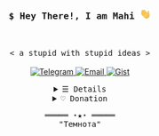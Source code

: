 <h3 align="center">
  <samp>$ Hey There!, I am <b>Mahi</b> <img src="hi.gif" width="20"/>
  </samp>
</h3>
<br>
<p align="center">
    <samp>< a stupid with stupid ideas ></samp>
    <br>
    <br>
    <a href="https://t.me/a884fe">
      <img alt="Telegram" src="https://img.shields.io/badge/Telegram-1da1f2.svg?logo=Telegram&logoColor=white&link=https://t.me/a884fe"/>
    </a>
    <a href="mailto:">
      <img alt="Email" src="https://img.shields.io/badge/Email-c14438.svg?logo=Gmail&logoColor=white&link=mailto:"/>
    </a>
    <a href="https://gist.github.com/hctilg">
      <img alt="Gist" src="https://img.shields.io/badge/Gist-gray.svg?logo=git&logoColor=white&link=https://gist.github.com/hctilg"/>
    </a>
</p>
<details align="center">
    <summary> <samp>☰ Details</samp></summary>
    <p align="center">
        <br>
        <samp>< Just a Simple Programmer ></samp>
        <br>
        <br>
        <img alt="random-dev-quote" src="https://quotes-github-readme.vercel.app/api?type=horizontal&theme=tokyonight&layout=compact&area=true&hide_border=true&border_radius=15"/>
        <br>
        <br>
        <img alt="Skills" src="https://skillicons.dev/icons?i=raspberrypi,ruby,docker,linux,rust,cpp,bash,regex,qt,selenium,python,django,fastapi,flask,dart,flutter,mysql,mongodb,sqlite,figma,php,tailwind,nextjs,react,js,vue,nuxtjs,materialui&perline=7"/>
        <br>
        <br>
        <img alt="GitHub Stats" src="https://github-readme-stats.vercel.app/api?username=hctilg&show_icons=true&include_all_commits=true&theme=tokyonight&line_height=25&area=true&hide_border=true&border_radius=20&card_width=450&count_private=true"/>
        <br>
        <img alt="GitHub Langs" src="https://github-readme-stats.vercel.app/api/top-langs/?username=hctilg&langs_count=20&exclude_repo=web-shell,pinterest-crawler&hide=Mako,css,html,SCSS,Batchfile,SVG&theme=tokyonight&layout=compact&area=true&hide_border=true&border_radius=15&count_private=true"/>
        <br>
        <br>
        <img alt="Counter Status" src="https://komarev.com/ghpvc/?username=hctilg&color=684acf"/>
</details>
<details align="center">
    <summary><samp>♡ Donation</samp></summary>
    <br>
    <p>If my Projects helped you, you can also help me too 🥰</p>
    <br>
    <a href="https://link.trustwallet.com/send?coin=0&address=bc1qn2v7egk923fp3f9v8a3779pservfsr8kxek8km" target="_blank">
      <img alt="Bitcoin" src="https://img.shields.io/badge/Bitcoin-BTC-orange">
    </a>
    <span> &nbsp; </span>
    <code>bc1qn2v7egk923fp3f9v8a3779pservfsr8kxek8km</code>
    <br><br>
    <a href="https://link.trustwallet.com/send?coin=60&address=0xf435311e5be19B9345BCe5f3c8a5eA934059164B" target="_blank">
      <img alt="Ethereum" src="https://img.shields.io/badge/Ethereum-ETH-blue">
    </a>
    <span> &nbsp; </span>
    <code>0xf435311e5be19B9345BCe5f3c8a5eA934059164B</code>
    <br><br>
    <a href="https://link.trustwallet.com/send?coin=60&address=0xf435311e5be19B9345BCe5f3c8a5eA934059164B&token_id=0xdAC17F958D2ee523a2206206994597C13D831ec7" target="_blank">
      <img alt="Tether" src="https://img.shields.io/badge/Tether-ERC20-26A17B" width=100/>
    </a>
    <span> &nbsp; </span>
    <code>0xf435311e5be19B9345BCe5f3c8a5eA934059164B</code>
    <br>
    <br>
    <a href="https://daramet.com/hctilg" target="_blank">
      <picture>
          <source srcset="bmc(dark-theme).svg" media="(prefers-color-scheme: dark)"/>
          <source srcset="bmc.svg" media="(prefers-color-scheme: light), (prefers-color-scheme: no-preference)"/>
          <img alt="Coffee" src="bmc.svg"/>
        </picture>
    </a>
    <br>
</details>
<samp>
    <p align="center">
    ═════ ⋆★⋆ ═════
    <br>
        "Темнота"
    </p>
</samp>
